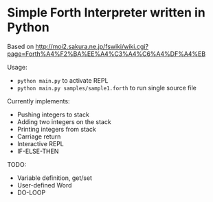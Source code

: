 # Simple Forth Interpreter written in Python

Based on http://moi2.sakura.ne.jp/fswiki/wiki.cgi?page=Forth%A4%F2%BA%EE%A4%C3%A4%C6%A4%DF%A4%EB

Usage:

- `python main.py` to activate REPL
- `python main.py samples/sample1.forth` to run single source file

Currently implements:

* Pushing integers to stack
* Adding two integers on the stack
* Printing integers from stack
* Carriage return
* Interactive REPL
* IF-ELSE-THEN

TODO:

* Variable definition, get/set
* User-defined Word
* DO-LOOP
